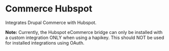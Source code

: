 # Commerce Hubspot

Integrates Drupal Commerce with Hubspot.

<strong>Note:</strong> Currently, the Hubspot eCommerce bridge can only be installed with a
custom integration ONLY when using a hapikey. This should NOT be used for
installed integrations using OAuth.
